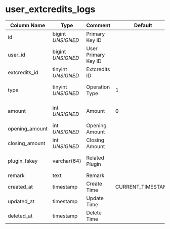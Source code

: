 # user_extcredits_logs

| Column Name | Type | Comment | Default | Null | Remark |
| --- | --- | --- | --- | --- | --- |
| id | bigint *UNSIGNED* | Primary Key ID |  | NO | Auto Increment |
| user_id | bigint *UNSIGNED* | User Primary Key ID |  | NO | Related field [users->id](users.md) |
| extcredits_id | tinyint *UNSIGNED* | Extcredits ID |  | NO | extcredits 1~5 |
| type | tinyint *UNSIGNED* | Operation Type | 1 | NO | 1.increment / 2.decrement |
| amount | int *UNSIGNED* | Amount | 0 | NO | increment or decrement amount |
| opening_amount | int *UNSIGNED* | Opening Amount |  | NO |  |
| closing_amount | int *UNSIGNED* | Closing Amount |  | NO |  |
| plugin_fskey | varchar(64) | Related Plugin |  | NO | Related field [plugins->fskey](../plugins/plugins.md) |
| remark | text | Remark |  | YES |  |
| created_at | timestamp | Create Time | CURRENT_TIMESTAMP | NO |  |
| updated_at | timestamp | Update Time |  | YES |  |
| deleted_at | timestamp | Delete Time |  | YES |  |
